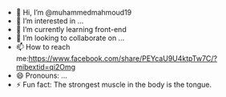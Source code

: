 - 👋 Hi, I’m @muhammedmahmoud19
- 👀 I’m interested in ...
- 🌱 I’m currently learning front-end
- 💞️ I’m looking to collaborate on ...
- 📫 How to reach me:https://www.facebook.com/share/PEYcaU9U4ktpTw7C/?mibextid=qi2Omg
- 😄 Pronouns: ...
- ⚡ Fun fact: The strongest muscle in the body is the tongue.

<!---
muhammedmahmoud19/muhammedmahmoud19 is a ✨ special ✨ repository because its `README.md` (this file) appears on your GitHub profile.
You can click the Preview link to take a look at your changes.
--->
